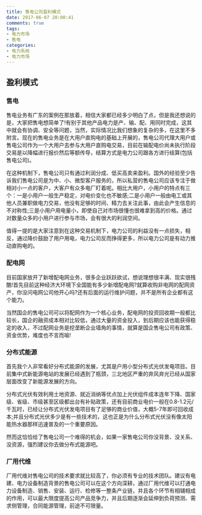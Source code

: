 ```yaml
---
title: 售电公司盈利模式
date: 2017-06-07 20:00:41
comments: true
tags:
- 电力市场
- 售电
categories:
- 电力系统
- 电力市场
---
```

## 盈利模式
### **售电**
售电业务有广东的案例在那放着，相信大家都已经多少明白了点，但是我还想说的是，大家把售电想简单了!有别于其他产品电力是产、输、配、用同时完成，这其中就会有协调、安全等问题，当然，实际情况比我们想象的复杂的多，在这里不多附言。现在的售电业务是在大用户直购电的基础上开展的，售电公司代理大用户或售电公司作为一个大用户去参与大用户直购电交易，目前在输配电价尚未执行阶段交易是以降幅进行报价然后等额传导，结算方式是电力公司跟各方进行结算(包括售电公司)。

在这种机制下，售电公司只有通过利润分成、低买高卖来盈利。国外的经验至少告诉我们售电公司是为中、小、微型客户服务的，所以私营的售电公司应该专注于做相对小一点的客户，大客户有众多电厂盯着呢。相比大用户，小用户的特点有三个：一是小用户一般生产稳定，对电价变化也不敏感;二是小用户一般由电工或其他人员兼职做电力交易，他没有足够的时间、精力去关注此事，由此会产生信息的不对称性;三是小用户用电量小，即使自己对市场很懂也很难拿到高的价格。通过对数量众多的小用户进行参与市场，会有很大的利润空间。

值得一提的是大家注意到在这种交易机制下，电力公司的利益没有一点损失，相反，通过降价鼓励了用户用电，电力公司反而挣得更多，所以电力公司是有动力推动直购电的。

### **配电网**
目前国家放开了新增配电网业务，很多企业跃跃欲试，想说理想很丰满、现实很残酷!首先目前这种经济大环境下全国能有多少新增配电网?就算收购非电网的配网资产，你没问电网公司他开心吗?还有后面的运行维护问题，并不是所有企业都有这个能力。
	
当然国企的售电公司可以将配网作为一个核心业务，配电网的投资回收期一般都比较长，国企的融资成本相对比较低，通过大量的资金投入，到后期应该也能获得稳定的收入，不过配网业务是挖垄断企业墙角的事情，就算是国企售电公司有政策、资金优势，难度也不言而喻!

### **分布式能源**
首先我个人非常看好分布式能源的发展，尤其是户用小型分布式光伏发电项目。目前集中式新能源电站的发展已经遇到了瓶颈，三北地区严重的弃风弃光已经从国家层面改变了新能源发展的方向。

分布式光伏有效利用土地资源、就近消纳等优点加上光伏组件成本连年下降、国家级、省级、市级甚至区级都出台有补贴政策，还有目前商业电价一般在0.8-1.2元/千瓦时，已经让分布式光伏发电项目有了足够的商业价值，大概5-7年即可回收成本;并且分布式光伏多少是有一些技术的，这也正是为什么分布式光伏没有像太阳能热水器那样迅速普及的一个重要原因。

然而这恰恰给了售电公司一个难得的机会，如果一家售电公司你没背景、没关系、没资源，强烈建议你去做分布式能源吧。
### **厂用代维**
厂用代维对售电公司的技术要求就比较高了，你必须有专业的技术团队。建议有电建、电力设备制造背景的售电公司可以在这个方向深耕，通过厂用代维可以打通电力设备制造、销售、安装、运行、检修等一整条产业链，并且各个环节有相辅相成的作用，可以最大限度提高公司产品竞争力，并且后期逐渐会延伸到负荷预测、需求侧管理，合同能源管理，前途不可限量。